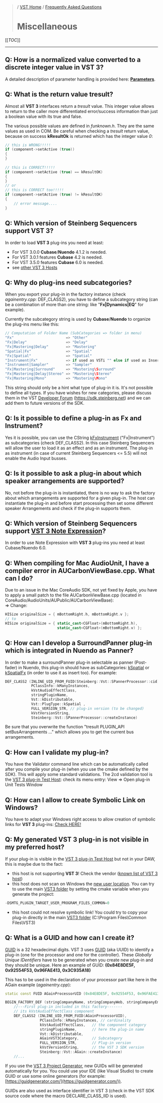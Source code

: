 >/ [VST Home](../) / [Frequently Asked Questions](Index.md)
>
># Miscellaneous

[[_TOC_]]

---

## Q: How is a normalized value converted to a discrete integer value in VST 3?

A detailed description of parameter handling is provided here: [**Parameters**](../Technical+Documentation/Parameters+Automation/Index.md).

## Q: What is the return value **tresult**?

Almost all **VST 3** interfaces return a *tresult* value. This integer value allows to return to the caller more differentiated error/success information than just a boolean value with its true and false.

The various possible values are defined in *funknown.h*. They are the same values as used in COM. Be careful when checking a *tresult* return value, because on success **kResultOk** is returned which has the integer value *0*:

``` c++
// this is WRONG!!!!!
if (component->setActive (true))
{
}
 
// this is CORRECT!!!!!
if (component->setActive (true) == kResultOK)
{
}
// or
// this is CORRECT too!!!!!
if (component->setActive (true) != kResultOK)
{
    // error message....
}
```

## Q: Which version of Steinberg Sequencers support VST 3?

In order to load **VST 3** plug-ins you need at least:

- For VST 3.0.0 **Cubase**/**Nuendo** 4.1.2 is needed.
- For VST 3.0.1 features **Cubase** 4.2 is needed.
- For VST 3.5.0 features **Cubase** 6.0 is needed.
- see [other VST 3 Hosts](../What+is+VST/Use+cases.md#examples-of-vst-3-host-applications)

## Q: Why do plug-ins need subcategories?
When you export your plug-in in the factory instance (check *againentry.cpp*: DEF_CLASS2), you have to define a subcategory string (can be a combination of more than one string: like "**Fx|Dynamics|EQ**" for example).

Currently the subcategory string is used by **Cubase**/**Nuendo** to organize the plug-ins menu like this:

``` c++
// Computation of Folder Name (SubCategories => folder in menu)
"Fx"                        => "Other"
"Fx|Delay"                  => "Delay"
"Fx|Mastering|Delay"        => "Mastering"
"Spatial|Fx"                => "Spatial"
"Fx|Spatial"                => "Spatial"
"Instrument|Fx"             => if used as VSTi "" else if used as Insert "Other"
"Instrument|Sampler"        => "Sampler"
"Fx|Mastering|Surround"     => "Mastering\Surround"
"Fx|Mastering|Delay|Stereo" => "Mastering\Stereo"
"Fx|Mastering|Mono"         => "Mastering\Mono"
```

This string should only be a hint what type of plug-in it is. It's not possible to define all types. If you have wishes for new categories, please discuss them in the VST [Developer Forum](../Forum/Index.html) (<https://sdk.steinberg.net>) and we can add them to future versions of the SDK.

## Q: Is it possible to define a plug-in as Fx and Instrument?

Yes it is possible, you can use the CString [kFxInstrument](https://steinbergmedia.github.io/vst3_doc/vstinterfaces/group__plugType.html#gabe030351fd22d14dad35c817e1849f59) ("Fx|Instrument") as subcategories (check DEF_CLASS2). In this case Steinberg Sequencers will allow the user to load it as an effect and as an instrument. The plug-in as instrument (in case of current Steinberg Sequencers <= 5.5) will not enable the Audio Input busses.

## Q: Is it possible to ask a plug-in about which speaker arrangements are supported?

No, not before the plug-in is instantiated, there is no way to ask the factory about which arrangements are supported for a given plug-in. The host can instantiate the plug-in and before start processing then set some different speaker Arrangements and check if the plug-in supports them.

## Q: Which version of Steinberg Sequencers support [VST 3 Note Expression](../Technical+Documentation/Change+History/3.5.0/INoteExpressionController.md)?

In order to use Note Expression with **VST 3** plug-ins you need at least Cubase/Nuendo 6.0.

## Q: When compiling for Mac AudioUnit, I have a compiler error in AUCarbonViewBase.cpp. What can I do?

Due to an issue in the Mac CoreAudio SDK, not yet fixed by Apple, you have to apply a small patch to the file AUCarbonViewBase.cpp (located in CoreAudio/AudioUnits/AUPublic/AUCarbonViewBase):\
=> Change:

``` c++
HISize originalSize = { mBottomRight.h, mBottomRight.v };
// to
HISize originalSize = { static_cast<CGFloat>(mBottomRight.h),
                        static_cast<CGFloat>(mBottomRight.v) };
```

## Q: How can I develop a SurroundPanner plug-in which is integrated in Nuendo as Panner?

In order to make a surroundPanner plug-in selectable as panner (Post-fader) in Nuendo, this plug-in should have as subCategories: [kSpatial](https://steinbergmedia.github.io/vst3_doc/vstinterfaces/group__plugType.html#gaa334568999d986b4e50627646e51a8b4) or [kSpatialFx](https://steinbergmedia.github.io/vst3_doc/vstinterfaces/group__plugType.html#ga9439d03e5e14fb7a35976d2e37f34e31) (in order to use it as insert too). For example:

``` c++
DEF_CLASS2 (INLINE_UID_FROM_FUID(Steinberg::Vst::SPannerProcessor::cid),
            PClassInfo::kManyInstances,
            kVstAudioEffectClass,
            stringPluginName,
            Vst::kDistributable,
            Vst::PlugType::kSpatial ,
            FULL_VERSION_STR, // plug-in version (to be changed)
            kVstVersionString,
            Steinberg::Vst::SPannerProcessor::createInstance)
```

Be sure that you overwrite the function "tresult PLUGIN_API setBusArrangements ..." which allows you to get the current bus arrangements.

## Q: How can I validate my plug-in?

You have the Validator command line which can be automatically called after you compile your plug-in (when you use the cmake defined by the SDK). This will apply some standard validations. The 2cd validation tool is the [VST 3 plug-in Test Host](../What+is+the+VST+3+SDK/Plug-in+Test+Host.md): check its menu entry: View => Open plug-in Unit Tests Window

## Q: How can I allow to create Symbolic Link on Windows?

You have to adapt your Windows right access to allow creation of symbolic links for **VST 3** plug-ins: [Check HERE!](../Getting+Started/Preparation+on+Windows.md)

## Q: My generated **VST 3** plug-in is not visible in my preferred host?

If your plug-in is visible in the [VST 3 plug-in Test Host](../What+is+the+VST+3+SDK/Plug-in+Test+Host.md) but not in your DAW, this is maybe due to the fact:

- this host is not supporting **VST 3**! Check the vendor ([known list of VST 3 host](../What+is+VST/Use+cases.md#examples-of-vst-3-host-applications))
- this host does not scan on Windows the [new user location](../Technical+Documentation/Locations+Format/Plugin+Locations.html).
You can try to use the main [VST3 folder](../Technical+Documentation/Locations+Format/Plugin+Locations.html) by setting the cmake variable when you generate the project:

```c++
-DSMTG_PLUGIN_TARGET_USER_PROGRAM_FILES_COMMON=0
```

- this host could not resolve symbolic link! You could try to copy your plug-in directly in the main [VST3 folder](../Technical+Documentation/Locations+Format/Plugin+Locations.html) (C:\Program Files\Common Files\VST3)

## Q: What is a GUID and how can I create it?

[GUID](https://en.wikipedia.org/wiki/Universally_unique_identifier) is a 32 hexadecimal digits. VST 3 uses [GUID](https://en.wikipedia.org/wiki/Universally_unique_identifier) (aka UUID) to identify a plug-in (one for the processor and one for the controller). These *Globally Unique IDentifiers* have to be generated when you create new plug-in and they should be unique. Here an example of GUID: **(0x84E8DE5F, 0x92554F53, 0x96FAE413, 0x3C935A18)**

This has to be used in the declaration of your processor part like here in the AGain example (*againentry.cpp*):

```c++
static const FUID AGainProcessorUID (0x84E8DE5F, 0x92554F53, 0x96FAE413, 0x3C935A18);

BEGIN_FACTORY_DEF (stringCompanyName, stringCompanyWeb, stringCompanyEmail)
	//---First plug-in included in this factory-------
	// its kVstAudioEffectClass component
	DEF_CLASS2 (INLINE_UID_FROM_FUID(AGainProcessorUID),
                PClassInfo::kManyInstances,	// cardinality
				kVstAudioEffectClass,	// the component category
				stringPluginName,		// here the plug-in name
				Vst::kDistributable,
				AGainVST3Category,		// Subcategory
				FULL_VERSION_STR,		// Plug-in version
				kVstVersionString,		// the VST 3 SDK version
				Steinberg::Vst::AGain::createInstance)
    //...

```

If you use the [VST 3 Project Generator](../What+is+the+VST+3+SDK/Project+Generator.md), new GUIDs will be generated automatically for you. You could use your IDE (like Visual Studio) to create GUID or use some online generators (for example: [https://guidgenerator.com/](https://guidgenerator.com/)).

GUIDs are also used as interface identifier in VST 3 (check in the VST SDK source code where the macro DECLARE_CLASS_IID is used).
